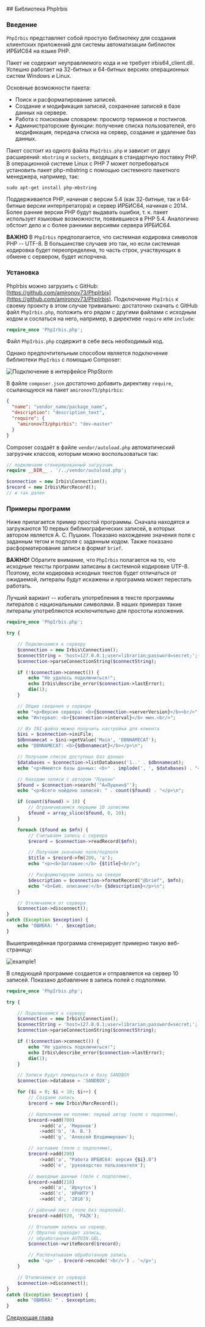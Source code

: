 ﻿﻿﻿## Библиотека PhpIrbis### Введение`PhpIrbis` представляет собой простую библиотеку для создания клиентских приложений для системы автоматизации библиотек ИРБИС64 на языке PHP.Пакет не содержит неуправляемого кода и не требует irbis64_client.dll. Успешно работает на 32-битных и 64-битных версиях операционных систем Windows и Linux.Основные возможности пакета:* Поиск и расформатирование записей.* Создание и модификация записей, сохранение записей в базе данных на сервере.* Работа с поисковым словарем: просмотр терминов и постингов.* Администраторские функции: получение списка пользователей, его модификация, передача списка на сервер, создание и удаление баз данных.Пакет состоит из одного файла `PhpIrbis.php` и зависит от двух расширений: `mbstring` и `sockets`, входящих в стандартную поставку PHP. В операционной системе Linux с PHP 7 может потребоваться установить пакет php-mbstring с помощью системного пакетного менеджера, например, так:```sudo apt-get install php-mbstring```Поддерживается PHP, начиная с версии 5.4 (как 32-битные, так и 64-битные версии интерпретатора) и сервер ИРБИС64, начиная с 2014. Более ранние версии PHP будут выдавать ошибки, т. к. пакет использует языковые возможности, появившиеся в PHP 5.4. Аналогично обстоит дело и с более ранними версиями сервера ИРБИС64.**ВАЖНО** В `PhpIrbis` предполагается, что системная кодировка символов PHP -- UTF-8. В большинстве случаев это так, но если системная кодировка будет переопределена, то часть строк, участвующих в обмене с сервером, будет испорчена.### УстановкаPhpIrbis можно загрузить с GitHub: [https://github.com/amironov73/PhpIrbis](https://github.com/amironov73/PhpIrbis). Подключение `PhpIrbis` к своему проекту в этом случае тривиально: достаточно скачать с GitHub файл `PhpIrbis.php`, положить его рядом с другими файлами с исходным кодом и сослаться на него, например, в директиве `require` или `include`:```phprequire_once 'PhpIrbis.php';```Файл `PhpIrbis.php` содержит в себе весь необходимый код.Однако предпочтительным способом является подключение библиотеки `PhpIrbis` с помощью Composer:![Подключение в интерфейсе PhpStorm](img/phpstorm.png)В файле `composer.json` достаточно добавить директиву `require`, ссылающуюся на пакет `amironov73/phpirbis`:```json{  "name": "vendor_name/package_name",  "description": "description_text",  "require": {    "amironov73/phpirbis": "dev-master"  }}```Composer создаёт в файле `vendor/autoload.php` автоматический загрузчик классов, которым можно воспользоваться так:```php// подключаем сгенерированный загрузчикrequire __DIR__ . '/../vendor/autoload.php';$connection = new Irbis\Connection();$record = new Irbis\MarcRecord();// и так далее```### Примеры программНиже прилагается пример простой программы. Сначала находятся и загружаются 10 первых библиографических записей, в которых автором является А. С. Пушкин. Показано нахождение значения поля с заданным тегом и подполя с заданным кодом. Также показано расформатирование записи в формат `brief`.**ВАЖНО!** Обратите внимание, что `PhpIrbis` полагается на то, что исходные тексты программ записаны в системной кодировке UTF-8. Поэтому, если кодировка исходных текстов будет отличаться от ожидаемой, литералы будут искажены и программа может перестать работать.Лучший вариант -- избегать употребления в тексте программы литералов с национальными символами. В наших примерах такие литералы употребляются исключительно для простоты изложения.```phprequire_once 'PhpIrbis.php';try {    // Подключаемся к серверу    $connection = new Irbis\Connection();    $connectString = 'host=127.0.0.1;user=librarian;password=secret;';    $connection->parseConnectionString($connectString);    if (!$connection->connect()) {        echo "Не удалось подключиться!";        echo Irbis\describe_error($connection->lastError);        die(1);    }    // Общие сведения о сервере    echo "<p>Версия сервера: <b>{$connection->serverVersion}</b><br/>";    echo "Интервал: <b>{$connection->interval}</b> мин.<br/>";    // Из INI-файла можно получить настройки для клиента    $ini = $connection->iniFile;    $dbnnamecat = $ini->getValue('Main', 'DBNNAMECAT');    echo "DBNNAMECAT: <b>{$dbnnamecat}</b></p>\n";    // Получаем список доступных баз данных    $databases = $connection->listDatabases('1..' . $dbnnamecat);    echo "<p>Имеются базы данных: <b>" . implode(', ', $databases) . "</b></p>\n";    // Находим записи с автором "Пушкин"    $found = $connection->search('"A=Пушкин$"');    echo "<p>Всего найдено записей: " . count($found) . "</p>\n";    if (count($found) > 10) {        // Ограничиваемся первыми 10 записями        $found = array_slice($found, 0, 10);    }    foreach ($found as $mfn) {        // Считываем запись с сервера        $record = $connection->readRecord($mfn);        // Получаем значение поля/подполя        $title = $record->fm(200, 'a');        echo "<p><b>Заглавие:</b> {$title}<br/>";        // Расформатируем запись на севере        $description = $connection->formatRecord("@brief", $mfn);        echo "<b>Биб. описание:</b> {$description}</p>\n";    }    // Отключаемся от сервера    $connection->disconnect();}catch (Exception $exception) {    echo "ОШИБКА: " . $exception;}```Вышеприведённая программа сгенерирует примерно такую веб-страницу:![example1](img/example1.png)В следующей программе создается и отправляется на сервер 10 записей. Показано добавление в запись полей с подполями.```phprequire_once 'PhpIrbis.php';try {    // Подключаемся к серверу    $connection = new Irbis\Connection();    $connectString = 'host=127.0.0.1;user=librarian;password=secret;';    $connection->parseConnectionString($connectString);    if (!$connection->connect()) {        echo "Не удалось подключиться!";        echo Irbis\describe_error($connection->lastError);        die(1);    }    // Записи будут помещаться в базу SANDBOX    $connection->database = 'SANDBOX';    for ($i = 0; $i < 10; $i++) {        // Создаем запись        $record = new Irbis\MarcRecord();        // Наполняем ее полями: первый автор (поле с подолями),        $record->add(700)            ->add('a', 'Миронов')            ->add('b', 'А. В.')            ->add('g', 'Алексей Владимирович');        // заглавие (поле с подполями),        $record->add(200)            ->add('a', "Работа ИРБИС64: версия {$i}.0")            ->add('e', 'руководство пользователя');        // выходные данные (поле с подполями),        $record->add(210)            ->add('a', 'Иркутск')            ->add('c', 'ИРНИТУ')            ->add('d', '2018');        // рабочий лист (поле без подполей).        $record->add(920, 'PAZK');        // Отсылаем запись на сервер.        // Обратно приходит запись,        // обработанная AUTOIN.GBL.        $connection->writeRecord($record);        // Распечатываем обработанную запись        echo '<p>' . $record->encode('<br/>') . '</p>';    }    // Отключаемся от сервера    $connection->disconnect();}catch (Exception $exception) {    echo "ОШИБКА: " . $exception;}```[Следующая глава](chapter2.md)